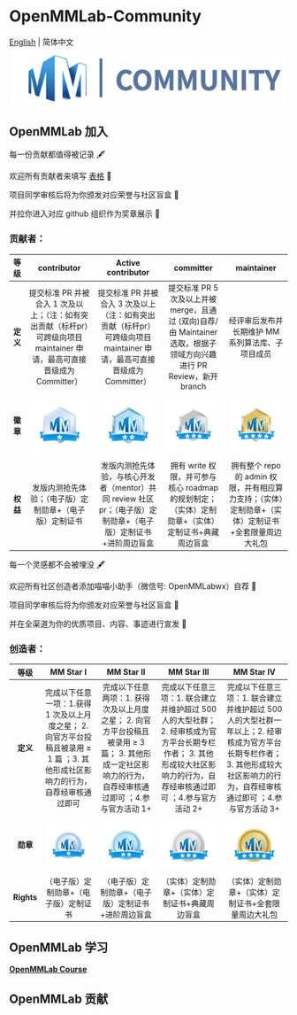 # OpenMMLab-Community
[English](https://github.com/oyater/OpenMMLab-Community/blob/main/README.md) | 简体中文
![图标](https://github.com/oyater/OpenMMLab-Community/blob/main/icon/%E6%88%AA%E5%B1%8F2022-06-27%2016.35.29.png)

## OpenMMLab 加入
每一份贡献都值得被记录 🖋

欢迎所有贡献者来填写 [表格](https://home-dev.mai4u.com/contributor) 📒

项目同学审核后将为你颁发对应荣誉与社区盲盒 🎁

并拉你进入对应 github 组织作为奖章展示 🏅
 
 ### 贡献者：
|**等级**     |  **contributor** | **Active contributor** | **committer** | **maintainer** | 
|:----:   |  :----:      | :----:             |:----:     |:----:      |
|**定义**  |提交标准 PR 并被合入 1 次及以上；（注：如有突出贡献（标杆pr）可跨级向项目 maintainer 申请，最高可直接晋级成为Committer） | 提交标准 PR 并被合入 3 次及以上 （注：如有突出贡献（标杆pr）可跨级向项目 maintainer 申请，最高可直接晋级成为Committer）    |提交标准 PR 5次及以上并被 merge，且通过 (双向)自荐/由 Maintainer 选取，根据子领域方向兴趣进行 PR Review，新开 branch  | 经评审后发布并长期维护 MM 系列算法库、子项目成员 |   
 |**徽章**  | ![1](https://github.com/oyater/OpenMMLab-Community/blob/main/icon/middle_img_v2_f9b16886-570c-491b-989e-39bf514c9b7g.jpg)| ![2](https://github.com/oyater/OpenMMLab-Community/blob/main/icon/middle_img_v2_ba4edb22-9419-4fad-ad5d-116f82d3396g.jpg)  | ![3](https://github.com/oyater/OpenMMLab-Community/blob/main/icon/middle_img_v2_ad58b85e-f7bc-4c7a-88c1-7e1deb2a484g.jpg)      |  ![4](https://github.com/oyater/OpenMMLab-Community/blob/main/icon/middle_img_v2_291efc97-1002-4e95-9888-1cad9ed41dfg.jpg)   |   
|**权益**   | 发版内测抢先体验；（电子版）定制勋章+（电子版）定制证书  |  发版内测抢先体验，与核心开发者（mentor）共同 review 社区pr；（电子版）定制勋章+（电子版）定制证书 +进阶周边盲盒    | 拥有 write 权限，并可参与核心 roadmap 的规划制定；（实体）定制勋章+（实体）定制证书+典藏周边盲盒  | 拥有整个 repo 的 admin 权限，并有相应算力支持；（实体）定制勋章+（实体）定制证书+全套限量周边大礼包          |   


每一个灵感都不会被埋没 🖋

欢迎所有社区创造者添加喵喵小助手（微信号: OpenMMLabwx）自荐 📒

项目同学审核后将为你颁发对应荣誉与社区盲盒 🎁

并在全渠道为你的优质项目、内容、事迹进行宣发 🏅

 ### 创造者：
|**等级**     |  **MM Star Ⅰ** | **MM Star Ⅱ** | **MM Star Ⅲ** | **MM  Star Ⅳ** | 
|:----:   |  :----:      | :----:             |:----:     |:----:      |
|**定义**  | 完成以下任意一项：1.获得 1 次及以上月度之星； 2. 向官方平台投稿且被录用 ≥ 1 篇 ；3.  其他形成社区影响力的行为，自荐经审核通过即可      |  完成以下任意两项：1.  获得 次及以上月度之星； 2. 向官方平台投稿且被录用 ≥ 3 篇； 3. 其他形成一定社区影响力的行为，自荐经审核通过即可 ；4.参与官方活动 1+       |    完成以下任意三项：1. 联合建立并维护超过 500 人的大型社群；2.  经审核成为官方平台长期专栏作者； 3. 其他形成较大社区影响力的行为，自荐经审核通过即可 ；4.参与官方活动 2+  |      完成以下任意三项：1. 联合建立并维护超过 500 人的大型社群一年以上；2.  经审核成为官方平台长期专栏作者； 3. 其他形成较大社区影响力的行为，自荐经审核通过即可  ；4.参与官方活动 3+ |    
|**勋章**  |![1](https://github.com/oyater/OpenMMLab-Community/blob/main/icon/middle_img_v2_1851e415-8d5b-46dd-bd09-a65476185f4g.png)|![2](https://github.com/oyater/OpenMMLab-Community/blob/main/icon/middle_img_v2_9cffb5cd-4bc9-466d-80e2-9b112dc6db3g.jpg)|![3](https://github.com/oyater/OpenMMLab-Community/blob/main/icon/middle_img_v2_40bb6415-4390-430d-b8b7-5892b7893c9g.jpg) | ![4](https://github.com/oyater/OpenMMLab-Community/blob/main/icon/middle_img_v2_fb40cd76-83bb-4cc2-a5f3-4925a2b97aag.png)|
|**Rights**   | （电子版）定制勋章+（电子版）定制证书    |  （电子版）定制勋章+（电子版）定制证书 +进阶周边盲盒  |  （实体）定制勋章+（实体）定制证书+典藏周边盲盒     | （实体）定制勋章+（实体）定制证书+全套限量周边大礼包          |   


## OpenMMLab 学习

[**OpenMMLab Course**](https://github.com/wangruohui/OpenMMLabCourse)

## OpenMMLab 贡献



